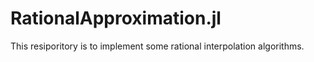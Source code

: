 # RationalApproximation.jl
This resiporitory is to implement some rational interpolation algorithms.
